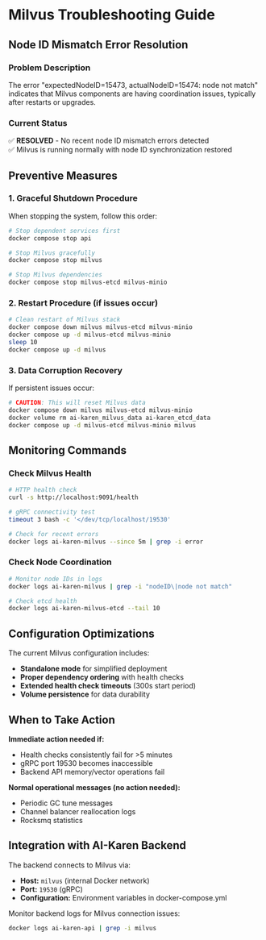 # Milvus Troubleshooting Guide

## Node ID Mismatch Error Resolution

### Problem Description
The error "expectedNodeID=15473, actualNodeID=15474: node not match" indicates that Milvus components are having coordination issues, typically after restarts or upgrades.

### Current Status
✅ **RESOLVED** - No recent node ID mismatch errors detected  
✅ Milvus is running normally with node ID synchronization restored

## Preventive Measures

### 1. Graceful Shutdown Procedure
When stopping the system, follow this order:
```bash
# Stop dependent services first
docker compose stop api

# Stop Milvus gracefully
docker compose stop milvus

# Stop Milvus dependencies
docker compose stop milvus-etcd milvus-minio
```

### 2. Restart Procedure (if issues occur)
```bash
# Clean restart of Milvus stack
docker compose down milvus milvus-etcd milvus-minio
docker compose up -d milvus-etcd milvus-minio
sleep 10
docker compose up -d milvus
```

### 3. Data Corruption Recovery
If persistent issues occur:
```bash
# CAUTION: This will reset Milvus data
docker compose down milvus milvus-etcd milvus-minio
docker volume rm ai-karen_milvus_data ai-karen_etcd_data
docker compose up -d milvus-etcd milvus-minio milvus
```

## Monitoring Commands

### Check Milvus Health
```bash
# HTTP health check
curl -s http://localhost:9091/health

# gRPC connectivity test
timeout 3 bash -c '</dev/tcp/localhost/19530'

# Check for recent errors
docker logs ai-karen-milvus --since 5m | grep -i error
```

### Check Node Coordination
```bash
# Monitor node IDs in logs
docker logs ai-karen-milvus | grep -i "nodeID\|node not match"

# Check etcd health
docker logs ai-karen-milvus-etcd --tail 10
```

## Configuration Optimizations

The current Milvus configuration includes:
- **Standalone mode** for simplified deployment
- **Proper dependency ordering** with health checks
- **Extended health check timeouts** (300s start period)
- **Volume persistence** for data durability

## When to Take Action

**Immediate action needed if:**
- Health checks consistently fail for >5 minutes
- gRPC port 19530 becomes inaccessible
- Backend API memory/vector operations fail

**Normal operational messages (no action needed):**
- Periodic GC tune messages
- Channel balancer reallocation logs
- Rocksmq statistics

## Integration with AI-Karen Backend

The backend connects to Milvus via:
- **Host:** `milvus` (internal Docker network)
- **Port:** `19530` (gRPC)
- **Configuration:** Environment variables in docker-compose.yml

Monitor backend logs for Milvus connection issues:
```bash
docker logs ai-karen-api | grep -i milvus
```
